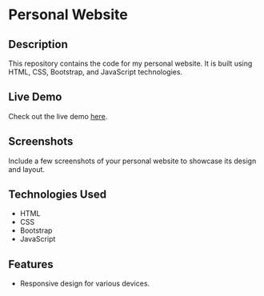 # Personal Website

## Description

This repository contains the code for my personal website. It is built using HTML, CSS, Bootstrap, and JavaScript technologies.

## Live Demo

Check out the live demo [here](https://your-username.github.io/Swathin/).

## Screenshots

Include a few screenshots of your personal website to showcase its design and layout.

## Technologies Used

- HTML
- CSS
- Bootstrap
- JavaScript

## Features

- Responsive design for various devices.
